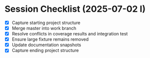 # Session Checklist (2025-07-02 I)

- [x] Capture starting project structure
- [x] Merge master into work branch
- [x] Resolve conflicts in coverage results and integration test
- [x] Ensure large fixture remains removed
- [x] Update documentation snapshots
- [x] Capture ending project structure
